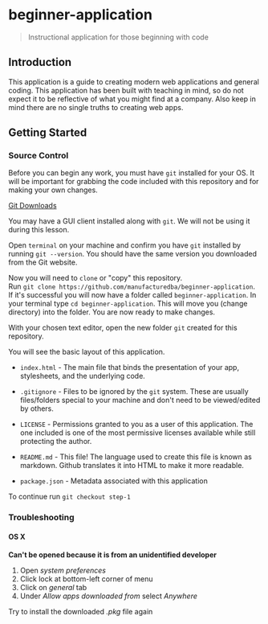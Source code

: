 # beginner-application

> Instructional application for those beginning with code

## Introduction

This application is a guide to creating modern web applications and general 
coding.  This application has been built with teaching in mind, so do not 
expect it to be reflective of what you might find at a company.  Also keep in 
mind there are no single truths to creating web apps.

## Getting Started

### Source Control

Before you can begin any work, you must have `git` installed for your OS.  It 
will be important for grabbing the code included with this repository and for 
making your own changes.

[Git Downloads](https://git-scm.com/downloads)

You may have a GUI client installed along with `git`.  We will not be using it 
during this lesson.

Open `terminal` on your machine and confirm you have `git` installed by running 
`git --version`.  You should have the same version you downloaded from the Git 
website.

Now you will need to `clone` or "copy" this repository.  
Run `git clone https://github.com/manufacturedba/beginner-application`.  If 
it's successful you will now have a folder called `beginner-application`.  In 
your terminal type `cd beginner-application`.  This will move you (change 
directory) into the folder.  You are now ready to make changes.

With your chosen text editor, open the new folder `git` created for this 
repository.

You will see the basic layout of this application.

* `index.html` - The main file that binds the presentation of your app, 
stylesheets, and the underlying code.

* `.gitignore` - Files to be ignored by the `git` system.  These are usually 
files/folders special to your machine and don't need to be viewed/edited by 
others.

* `LICENSE` - Permissions granted to you as a user of this application.  The 
one included is one of the most permissive licenses available while still 
protecting the author.

* `README.md` - This file!  The language used to create this file is known as 
markdown.  Github translates it into HTML to make it more readable.

* `package.json` - Metadata associated with this application

To continue run `git checkout step-1`

### Troubleshooting

#### OS X

**Can't be opened because it is from an unidentified developer**

1. Open *system preferences*
2. Click lock at bottom-left corner of menu
3. Click on *general* tab
4. Under *Allow apps downloaded from* select *Anywhere*

Try to install the downloaded *.pkg* file again